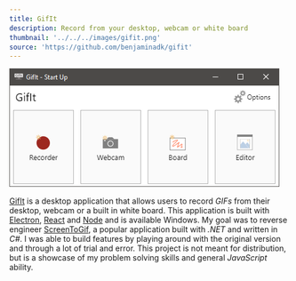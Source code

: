 ```yaml
---
title: GifIt
description: Record from your desktop, webcam or white board
thumbnail: '../../../images/gifit.png'
source: 'https://github.com/benjaminadk/gifit'
---
```


<img src='gifit-1.png'>

[GifIt](https://github.com/benjaminadk/gifit) is a desktop application that allows users to record _GIFs_ from their desktop, webcam or a built in white board. This application is built with [Electron](https://electronjs.org/), [React](https://reactjs.org/) and [Node](https://nodejs.org/en/) and is available Windows. My goal was to reverse engineer [ScreenToGif](https://www.screentogif.com/), a popular application built with _.NET_ and written in _C#_. I was able to build features by playing around with the original version and through a lot of trial and error. This project is not meant for distribution, but is a showcase of my problem solving skills and general _JavaScript_ ability.
